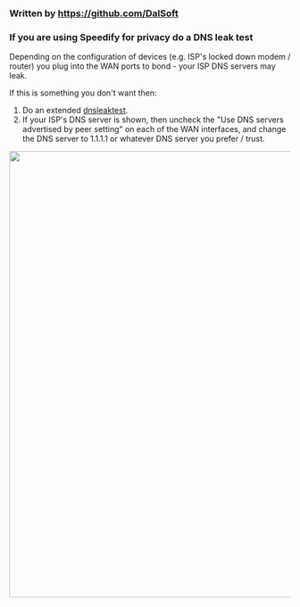   ### Written by https://github.com/DalSoft  
  ### If you are using Speedify for privacy do a DNS leak test  
  Depending on the configuration of devices (e.g. ISP's locked down modem / router) you plug into the WAN ports to bond - your ISP DNS servers may leak.   

  If this is something you don't want then:  
  1. Do an extended [dnsleaktest](https://www.dnsleaktest.com).  
  2. If your ISP's DNS server is shown, then uncheck the "Use DNS servers advertised by peer setting" on each of the WAN interfaces, and change the DNS server to 1.1.1.1 or whatever DNS server you prefer / trust.  
  <img src="https://user-images.githubusercontent.com/406007/199865411-3fab4de0-3c91-444b-9f13-eadb5440bb07.png" width="800" />
